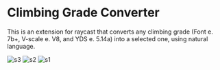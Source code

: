 # Climbing Grade Converter

This is an extension for raycast that converts any climbing grade (Font e. 7b+, V-scale e. V8, and YDS e. 5.14a) into a selected one, using natural language.


![s3](https://github.com/user-attachments/assets/df5ad683-8dd6-4068-9906-c4924e95687e)
![s2](https://github.com/user-attachments/assets/f0f7ddb2-f5b9-45f3-b818-2895c819882d)
![s1](https://github.com/user-attachments/assets/d58b9a48-d1d2-4568-a03b-bc30c6344eea)
